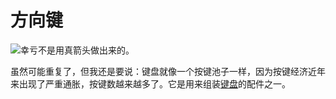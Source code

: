 # 方向键

![幸亏不是用真箭头做出来的。](oredict:opencomputers:materialArrowKey)

虽然可能重复了，但我还是要说：键盘就像一个按键池子一样，因为按键经济近年来出现了严重通胀，按键数越来越多了。它是用来组装[键盘](../block/keyboard.md)的配件之一。

